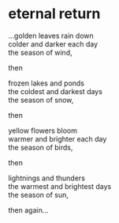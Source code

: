 # eternal return

...golden leaves rain down  
colder and darker each day  
the season of wind,

then

frozen lakes and ponds  
the coldest and darkest days  
the season of snow,

then

yellow flowers bloom  
warmer and brighter each day  
the season of birds,

then

lightnings and thunders  
the warmest and brightest days  
the season of sun,

then again...
